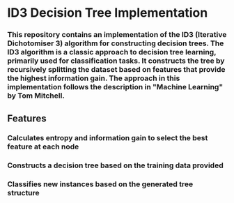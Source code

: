 # ID3 Decision Tree Implementation
### This repository contains an implementation of the ID3 (Iterative Dichotomiser 3) algorithm for constructing decision trees. The ID3 algorithm is a classic approach to decision tree learning, primarily used for classification tasks. It constructs the tree by recursively splitting the dataset based on features that provide the highest information gain. The approach in this implementation follows the description in "Machine Learning" by Tom Mitchell.

## Features
### Calculates entropy and information gain to select the best feature at each node
### Constructs a decision tree based on the training data provided
### Classifies new instances based on the generated tree structure
